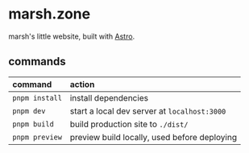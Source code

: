 # marsh.zone
marsh's little website, built with [Astro](//astro.build).

## commands
| command                    | action                                           |
| :------------------------- | :----------------------------------------------- |
| `pnpm install`             | install dependencies                             |
| `pnpm dev`                 | start a local dev server at `localhost:3000`     |
| `pnpm build`               | build production site to `./dist/`               |
| `pnpm preview`             | preview build locally, used before deploying     |
